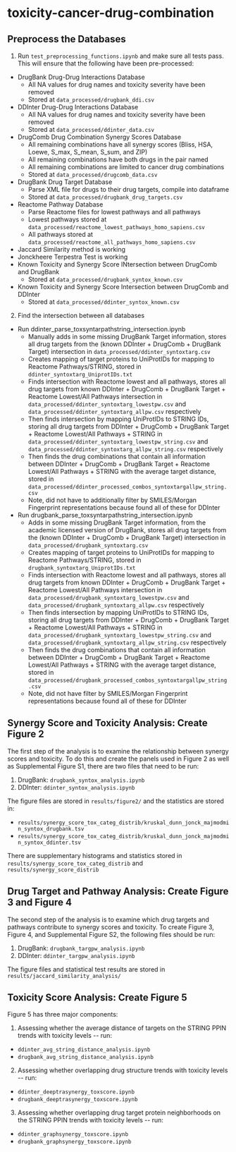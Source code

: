 # toxicity-cancer-drug-combination

## Preprocess the Databases ##

1. Run `test_preprocessing_functions.ipynb` and make sure all tests pass. This will ensure that the following have been pre-processed:
- DrugBank Drug-Drug Interactions Database
    - All NA values for drug names and toxicity severity have been removed
    - Stored at `data_processed/drugbank_ddi.csv`
- DDInter Drug-Drug Interactions Database
    - All NA values for drug names and toxicity severity have been removed
    - Stored at `data_processed/ddinter_data.csv`
- DrugComb Drug Combination Synergy Scores Database
    - All remaining combinations have all synergy scores (Bliss, HSA, Loewe, S_max, S_mean, S_sum, and ZIP)
    - All remaining combinations have both drugs in the pair named
    - All remaining combinations are limited to cancer drug combinations
    - Stored at `data_processed/drugcomb_data.csv`
- DrugBank Drug Target Database
    - Parse XML file for drugs to their drug targets, compile into dataframe
    - Stored at `data_processed/drugbank_drug_targets.csv`
- Reactome Pathway Database
    - Parse Reactome files for lowest pathways and all pathways
    - Lowest pathways stored at `data_processed/reactome_lowest_pathways_homo_sapiens.csv`
    - All pathways stored at `data_processed/reactome_all_pathways_homo_sapiens.csv`
- Jaccard Similarity method is working
- Jonckheere Terpestra Test is working
- Known Toxicity and Synergy Score INtersection between DrugComb and DrugBank
    - Stored at `data_processed/drugbank_syntox_known.csv`
- Known Toxicity and Synergy Score Intersection between DrugComb and DDInter
    - Stored at `data_processed/ddinter_syntox_known.csv`

2. Find the intersection between all databases
- Run ddinter_parse_toxsyntarpathstring_intersection.ipynb
    - Manually adds in some missing DrugBank Target information, stores all drug targets from the (known DDInter + DrugComb + DrugBank Target) intersection in `data_processed/ddinter_syntoxtarg.csv`
    - Creates mapping of target proteins to UniProtIDs for mapping to Reactome Pathways/STRING, stored in `ddinter_syntoxtarg_UniprotIDs.txt`
    - Finds intersection with Reactome lowest and all pathways, stores all drug targets from known DDInter + DrugComb + DrugBank Target + Reactome Lowest/All Pathways intersection in `data_processed/ddinter_syntoxtarg_lowestpw.csv` and `data_processed/ddinter_syntoxtarg_allpw.csv` respectively
    - Then finds intersection by mapping UniProtIDs to STRING IDs, storing all drug targets from DDInter + DrugComb + DrugBank Target + Reactome Lowest/All Pathways + STRING in `data_processed/ddinter_syntoxtarg_lowestpw_string.csv` and `data_processed/ddinter_syntoxtarg_allpw_string.csv` respectively
    - Then finds the drug combinations that contain all information between DDInter + DrugComb + DrugBank Target + Reactome Lowest/All Pathways + STRING with the average target distance, stored in `data_processed/ddinter_processed_combos_syntoxtargallpw_string.csv`
    - Note, did not have to additionally filter by SMILES/Morgan Fingerprint representations because found all of these for DDInter
- Run drugbank_parse_toxsyntarpathstring_intersection.ipynb
    - Adds in some missing DrugBank Target information, from the academic licensed version of DrugBank, stores all drug targets from the (known DDInter + DrugComb + DrugBank Target) intersection in `data_processed/drugbank_syntoxtarg.csv`
    - Creates mapping of target proteins to UniProtIDs for mapping to Reactome Pathways/STRING, stored in `drugbank_syntoxtarg_UniprotIDs.txt`
    - Finds intersection with Reactome lowest and all pathways, stores all drug targets from known DDInter + DrugComb + DrugBank Target + Reactome Lowest/All Pathways intersection in `data_processed/drugbank_syntoxtarg_lowestpw.csv` and `data_processed/drugbank_syntoxtarg_allpw.csv` respectively
    - Then finds intersection by mapping UniProtIDs to STRING IDs, storing all drug targets from DDInter + DrugComb + DrugBank Target + Reactome Lowest/All Pathways + STRING in `data_processed/drugbank_syntoxtarg_lowestpw_string.csv` and `data_processed/drugbank_syntoxtarg_allpw_string.csv` respectively
    - Then finds the drug combinations that contain all information between DDInter + DrugComb + DrugBank Target + Reactome Lowest/All Pathways + STRING with the average target distance, stored in `data_processed/drugbank_processed_combos_syntoxtargallpw_string.csv`
    - Note, did not have filter by SMILES/Morgan Fingerprint representations because found all of these for DDInter

## Synergy Score and Toxicity Analysis: Create Figure 2 ##

The first step of the analysis is to examine the relationship between synergy scores and toxicity. To do this and create the panels used in Figure 2 as well as Supplemental Figure S1, there are two files that need to be run:
1. DrugBank: `drugbank_syntox_analysis.ipynb`
2. DDInter: `ddinter_syntox_analysis.ipynb`

The figure files are stored in `results/figure2/` and the statistics are stored in:
- `results/synergy_score_tox_categ_distrib/kruskal_dunn_jonck_majmodmin_syntox_drugbank.tsv`
- `results/synergy_score_tox_categ_distrib/kruskal_dunn_jonck_majmodmin_syntox_ddinter.tsv`

There are supplementary histograms and statistics stored in `results/synergy_score_tox_categ_distrib` and `results/synergy_score_distrib`

## Drug Target and Pathway Analysis: Create Figure 3 and Figure 4 ##

The second step of the analysis is to examine which drug targets and pathways contribute to synergy scores and toxicity. To create Figure 3, Figure 4, and Supplemental Figure S2, the following files should be run:
1. DrugBank: `drugbank_targpw_analysis.ipynb`
2. DDInter: `ddinter_targpw_analysis.ipynb`

The figure files and statistical test results are stored in `results/jaccard_similarity_analysis/`

## Toxicity Score Analysis: Create Figure 5 ##

Figure 5 has three major components:
1. Assessing whether the average distance of targets on the STRING PPIN trends with toxicity levels -- run:
- `ddinter_avg_string_distance_analysis.ipynb`
- `drugbank_avg_string_distance_analysis.ipynb`
2. Assessing whether overlapping drug structure trends with toxicity levels -- run:
- `ddinter_deeptrasynergy_toxscore.ipynb`
- `drugbank_deeptrasynergy_toxscore.ipynb`
3. Assessing whether overlapping drug target protein neighborhoods on the STRING PPIN trends with toxicity levels -- run:
- `ddinter_graphsynergy_toxscore.ipynb`
- `drugbank_graphsynergy_toxscore.ipynb`